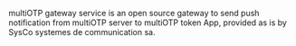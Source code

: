 multiOTP gateway service is an open source gateway to send push notification from multiOTP server to multiOTP token App, provided as is by SysCo systemes de communication sa.
